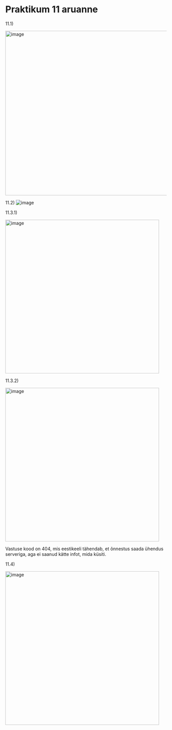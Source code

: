 # Praktikum 11 aruanne

11.1)

<img width="514" alt="image" src="https://github.com/armeig/opsys_praktikumid_armei_grete/assets/145908210/9d531b9d-da0d-402c-9f77-e2a72e1d78c2">

11.2) 
![image](https://github.com/armeig/opsys_praktikumid_armei_grete/assets/145908210/30c1d620-6bc9-4f7c-859e-e06e0226f16b)

11.3.1)

<img width="480" alt="image" src="https://github.com/armeig/opsys_praktikumid_armei_grete/assets/145908210/7e25f1d7-2de3-42bf-a59e-653c35593cb9">

11.3.2)

<img width="480" alt="image" src="https://github.com/armeig/opsys_praktikumid_armei_grete/assets/145908210/38934177-fbc4-42f3-8034-ca444d67aa3f">

Vastuse kood on 404, mis eestikeeli tähendab, et õnnestus saada ühendus serveriga, aga ei saanud kätte infot, mida küsiti.

11.4)

<img width="480" alt="image" src="https://github.com/armeig/opsys_praktikumid_armei_grete/assets/145908210/1742caa2-ce2a-4f40-9b8c-4f5858b4274f">





